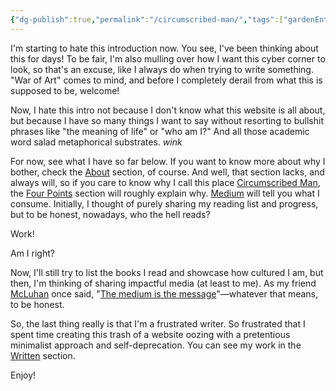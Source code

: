 ```yaml
---
{"dg-publish":true,"permalink":"/circumscribed-man/","tags":["gardenEntry"]}
---
```


I'm starting to hate this introduction now. You see, I've been thinking about this for days! To be fair, I'm also mulling over how I want this cyber corner to look, so that's an excuse, like I always do when trying to write something. "War of Art" comes to mind, and before I completely derail from what this is supposed to be, welcome!

Now, I hate this intro not because I don't know what this website is all about, but because I have so many things I want to say without resorting to bullshit phrases like "the meaning of life" or "who am I?" And all those academic word salad metaphorical substrates. *wink*

For now, see what I have so far below. If you want to know more about why I bother, check the [About][about] section, of course. And well, that section lacks, and always will, so if you care to know why I call this place [Circumscribed Man][circ_man], the [Four Points][4points] section will roughly explain why. [Medium][medium] will tell you what I consume. Initially, I thought of purely sharing my reading list and progress, but to be honest, nowadays, who the hell reads?

Work!

Am I right?

Now, I'll still try to list the books I read and showcase how cultured I am, but then, I'm thinking of sharing impactful media (at least to me). As my friend [McLuhan][mcluhan] once said, "[The medium is the message][misdam]"—whatever that means, to be honest.

So, the last thing really is that I'm a frustrated writer. So frustrated that I spent time creating this trash of a website oozing with a pretentious minimalist approach and self-deprecation. You can see my work in the [Written][written] section.

Enjoy!

[about]: https://19mwilliams94.github.io/circumscribed_man/about/
[circ_man]: https://19mwilliams94.github.io/circumscribed_man/
[4points]: https://19mwilliams94.github.io/circumscribed_man/four-points/
[medium]: https://19mwilliams94.github.io/circumscribed_man/Medium/
[mcluhan]: https://en.wikipedia.org/wiki/Marshall_McLuhan
[misdam]: https://en.wikipedia.org/wiki/The_medium_is_the_message
[written]: https://19mwilliams94.github.io/circumscribed_man/written/